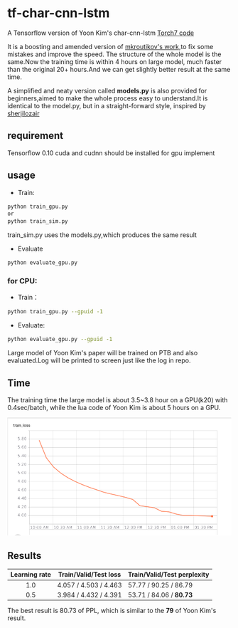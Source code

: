 # tf-char-cnn-lstm
A Tensorflow version of Yoon Kim's char-cnn-lstm [Torch7 code](https://github.com/yoonkim/lstm-char-cnn)

It is a boosting and amended version of [mkroutikov's work](https://github.com/mkroutikov/tf-lstm-char-cnn),to fix some mistakes and improve the speed. The structure of the whole model is the same.Now the training time is within 4 hours on large model, much faster than the original 20+ hours.And we can get slightly better result at the same time.

A simplified and neaty version called **models.py** is also provided for beginners,aimed to make the whole process easy to understand.It is identical to the model.py, but in a straight-forward style, inspired by [sherjilozair](https://github.com/sherjilozair/char-rnn-tensorflow)

## requirement

Tensorflow 0.10
cuda and cudnn should be installed for gpu implement

## usage
 - Train:
```sh
python train_gpu.py
or
python train_sim.py
```
train_sim.py uses the models.py,which produces the same result

 - Evaluate
```sh
python evaluate_gpu.py
```
### for CPU:
 - Train：
```sh
python train_gpu.py --gpuid -1
```
 - Evaluate:
```sh
python evaluate_gpu.py --gpuid -1
```
Large model of Yoon Kim's paper will be trained on PTB and also evaluated.Log will be printed to screen just like the log in repo.

## Time
The training time the large model is about 3.5~3.8 hour on a GPU(k20) with 0.4sec/batch, while the lua code of Yoon Kim is about 5 hours on a GPU.

![img](https://raw.githubusercontent.com/hejunqing/tf-char-cnn-lstm/master/train_loss_0.5.png)


## Results
| Learning rate  |  Train/Valid/Test loss  |  Train/Valid/Test perplexity  |
|:--------------:|:-----------------------:|:------------------------------|
| 1.0            | 4.057 / 4.503 / 4.463   | 57.77 / 90.25 / 86.79         |
| 0.5            | 3.984 / 4.432 / 4.391   | 53.71 / 84.06 / **80.73**     |

The best result is 80.73 of PPL, which is similar to the **79** of Yoon Kim's result.








